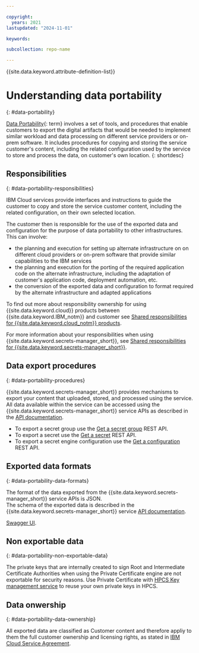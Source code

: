 ```yaml
---

copyright:
  years: 2021
lastupdated: "2024-11-01"

keywords:

subcollection: repo-name

---
```


{{site.data.keyword.attribute-definition-list}}



# Understanding data portability
{: #data-portability}





[Data Portability](#x2113280){: term} involves a set of tools, and procedures that enable customers to export the digital artifacts that would be needed to implement similar workload and data processing on different service providers or on-prem software. It includes procedures for copying and storing the service customer's content, including the related configuration used by the service to store and process the data, on customer's own location.
{: shortdesc}

## Responsibilities
{: #data-portability-responsibilities}

IBM Cloud services provide interfaces and instructions to guide the customer to copy and store the service customer content, including the related configuration, on their own selected location.

The customer then is responsible for the use of the exported data and configuration for the purpose of data portability to other infrastructures.
This can involve:

- the planning and execution for setting up alternate infrastructure on on different cloud providers or on-prem software that provide similar capabilities to the IBM services
- the planning and execution for the porting of the required application code on the alternate infrastructure, including the adaptation of customer's application code, deployment automation, etc.
- the conversion of the exported data and configuration to format required by the alternate infrastructure and adapted applications


To find out more about responsibility ownership for using {{site.data.keyword.cloud}} products between {{site.data.keyword.IBM_notm}} and customer see [Shared responsibilities for {{site.data.keyword.cloud_notm}} products](/docs/overview?topic=overview-shared-responsibilities).



For more information about your responsibilities when using {{site.data.keyword.secrets-manager_short}}, see [Shared responsibilities for {{site.data.keyword.secrets-manager_short}}](/docs/secrets-manager?topic=secrets-manager-understanding-your-responsabilities).

## Data export procedures
{: #data-portability-procedures}

{{site.data.keyword.secrets-manager_short}} provides mechanisms to export your content that uploaded, stored, and processed using the service.  
All data available within the service can be accessed using the {{site.data.keyword.secrets-manager_short}} service APIs as described in the [API documentation](/apidocs/secrets-manager/secrets-manager-v2).

   - To export a secret group use the [Get a secret group](/apidocs/secrets-manager/secrets-manager-v2#get-secret-group) REST API.
   - To export a secret use the [Get a secret](/apidocs/secrets-manager/secrets-manager-v2#get-secret) REST API.
   - To export a secret engine configuration use the [Get a configuration](/apidocs/secrets-manager/secrets-manager-v2#get-configuration) REST API.

## Exported data formats
{: #data-portability-data-formats}

The format of the data exported from the {{site.data.keyword.secrets-manager_short}} service APIs is JSON.  
The schema of the exported data is described in the {{site.data.keyword.secrets-manager_short}} service [API documentation](/apidocs/secrets-manager/secrets-manager-v2).


[Swagger UI](/docs/secrets-manager?topic=secrets-manager-endpoints&q=openapi&tags=secrets-manager#public-endpoints). 

## Non exportable data
{: #data-portability-non-exportable-data}

The private keys that are internally created to sign Root and Intermediate Certificate Authorities when using the Private Certificate engine are not exportable for security reasons. 
Use Private Certificate with [HPCS Key management service](/docs/secrets-manager?topic=secrets-manager-prepare-create-certificates#prepare-hpcs) to reuse your own private keys in HPCS.

## Data onwership
{: #data-portability-data-ownership}

All exported data are classified as Customer content and therefore appliy to them the full customer ownership and licensing rights, as stated in [IBM Cloud Service Agreement](https://www.ibm.com/support/customer/csol/terms/?id=Z126-6304_WS).
